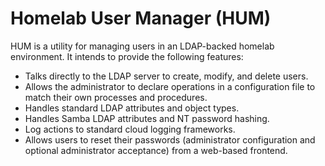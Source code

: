 # Homelab User Manager (HUM)

HUM is a utility for managing users in an LDAP-backed homelab
environment.  It intends to provide the following features:

* Talks directly to the LDAP server to create, modify, and delete users.
* Allows the administrator to declare operations in a configuration
file to match their own processes and procedures.
* Handles standard LDAP attributes and object types.
* Handles Samba LDAP attributes and NT password hashing.
* Log actions to standard cloud logging frameworks.
* Allows users to reset their passwords (administrator configuration
and optional administrator acceptance) from a web-based frontend.


